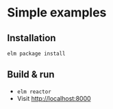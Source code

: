 # Simple examples

## Installation

`elm package install`

## Build & run

- `elm reactor`
- Visit [http://localhost:8000](http://localhost:8000)